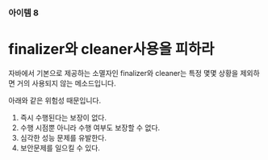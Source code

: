 
### 아이템 8
# finalizer와 cleaner사용을 피하라

자바에서 기본으로 제공하는 소멸자인 finalizer와 cleaner는 특정 몇몇 상황을 제외하면 거의 사용되지 않는 메소드입니다.

아래와 같은 위험성 때문입니다.
  1. 즉시 수행된다는 보장이 없다.
  2. 수행 시점뿐 아니라 수행 여부도 보장할 수 없다.
  3. 심각한 성능 문제를 유발한다.
  4. 보안문제를 일으킬 수 있다.

